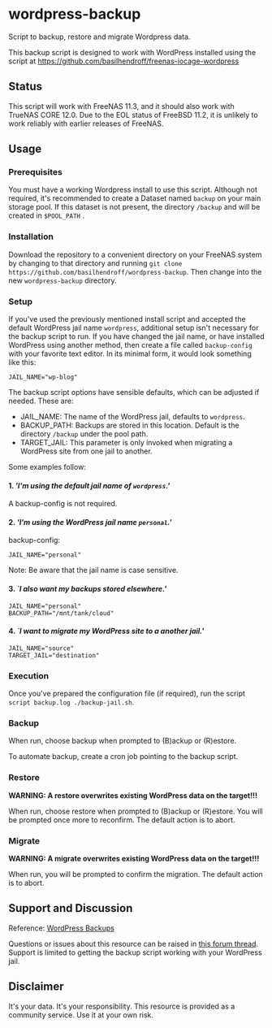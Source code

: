 # wordpress-backup

Script to backup, restore and migrate Wordpress data. 

This backup script is designed to work with WordPress installed using the script at https://github.com/basilhendroff/freenas-iocage-wordpress

## Status
This script will work with FreeNAS 11.3, and it should also work with TrueNAS CORE 12.0.  Due to the EOL status of FreeBSD 11.2, it is unlikely to work reliably with earlier releases of FreeNAS.

## Usage

### Prerequisites
You must have a working Wordpress install to use this script. Although not required, it's recommended to create a Dataset named `backup` on your main storage pool. If this dataset is not present, the directory `/backup` and will be created in `$POOL_PATH`
.
### Installation
Download the repository to a convenient directory on your FreeNAS system by changing to that directory and running `git clone https://github.com/basilhendroff/wordpress-backup`.  Then change into the new `wordpress-backup` directory.

### Setup
If you've used the previously mentioned install script and accepted the default WordPress jail name `wordpress`, additional setup isn't necessary for the backup script to run. If you have changed the jail name, or have installed WordPress using another method, then create a file called `backup-config` with your favorite text editor.  In its minimal form, it would look something like this:

```
JAIL_NAME="wp-blog"
```
The backup script options have sensible defaults, which can be adjusted if needed. These are:

- JAIL_NAME: The name of the WordPress jail, defaults to `wordpress`.
- BACKUP_PATH: Backups are stored in this location. Default is the directory `/backup` under the pool path.
- TARGET_JAIL: This parameter is only invoked when migrating a WordPress site from one jail to another.

Some examples follow:

#### 1. *'I'm using the default jail name of `wordpress`.'*
A backup-config is not required.

#### 2. *'I'm using the WordPress jail name `personal`.'*
backup-config:
```
JAIL_NAME="personal"
```
Note: Be aware that the jail name is case sensitive.

#### 3. *`I also want my backups stored elsewhere.'*
```
JAIL_NAME="personal"
BACKUP_PATH="/mnt/tank/cloud"
```

#### 4. *`I want to migrate my WordPress site to a another jail.'*
```
JAIL_NAME="source"
TARGET_JAIL="destination"
```

### Execution
Once you've prepared the configuration file (if required), run the script `script backup.log ./backup-jail.sh`.

### Backup
When run, choose backup when prompted to (B)ackup or (R)estore. 

To automate backup, create a cron job pointing to the backup script.

### Restore
**WARNING: A restore overwrites existing WordPress data on the target!!!**

When run, choose restore when prompted to (B)ackup or (R)estore. You will be prompted once more to reconfirm. The default action is to abort.

### Migrate
**WARNING: A migrate overwrites existing WordPress data on the target!!!**

When run, you will be prompted to confirm the migration. The default action is to abort.

## Support and Discussion
Reference: [WordPress Backups](https://wordpress.org/support/article/wordpress-backups/)

Questions or issues about this resource can be raised in [this forum thread](). Support is limited to getting the backup script working with your WordPress jail. 

## Disclaimer
It's your data. It's your responsibility. This resource is provided as a community service. Use it at your own risk.

